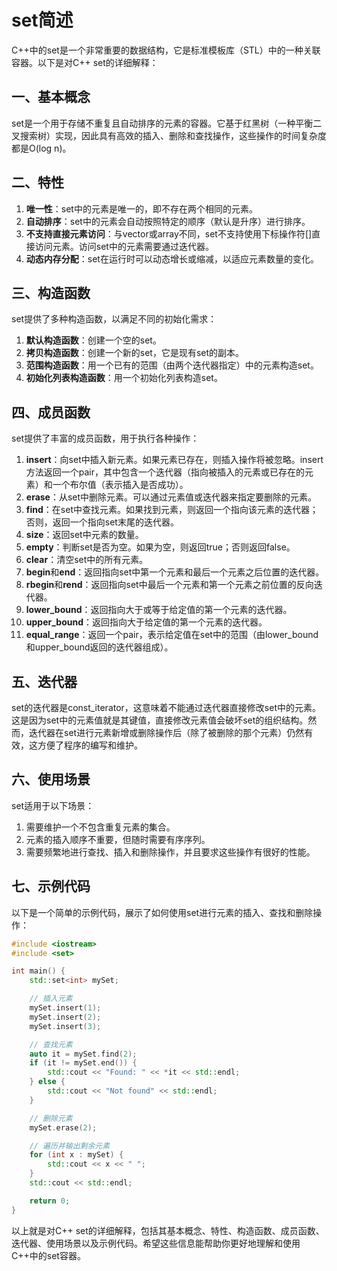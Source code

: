 # set简述

C++中的set是一个非常重要的数据结构，它是标准模板库（STL）中的一种关联容器。以下是对C++ set的详细解释：

## 一、基本概念

set是一个用于存储不重复且自动排序的元素的容器。它基于红黑树（一种平衡二叉搜索树）实现，因此具有高效的插入、删除和查找操作，这些操作的时间复杂度都是O(log n)。

## 二、特性

1. **唯一性**：set中的元素是唯一的，即不存在两个相同的元素。
2. **自动排序**：set中的元素会自动按照特定的顺序（默认是升序）进行排序。
3. **不支持直接元素访问**：与vector或array不同，set不支持使用下标操作符[]直接访问元素。访问set中的元素需要通过迭代器。
4. **动态内存分配**：set在运行时可以动态增长或缩减，以适应元素数量的变化。

## 三、构造函数

set提供了多种构造函数，以满足不同的初始化需求：

1. **默认构造函数**：创建一个空的set。
2. **拷贝构造函数**：创建一个新的set，它是现有set的副本。
3. **范围构造函数**：用一个已有的范围（由两个迭代器指定）中的元素构造set。
4. **初始化列表构造函数**：用一个初始化列表构造set。

## 四、成员函数

set提供了丰富的成员函数，用于执行各种操作：

1. **insert**：向set中插入新元素。如果元素已存在，则插入操作将被忽略。insert方法返回一个pair，其中包含一个迭代器（指向被插入的元素或已存在的元素）和一个布尔值（表示插入是否成功）。
2. **erase**：从set中删除元素。可以通过元素值或迭代器来指定要删除的元素。
3. **find**：在set中查找元素。如果找到元素，则返回一个指向该元素的迭代器；否则，返回一个指向set末尾的迭代器。
4. **size**：返回set中元素的数量。
5. **empty**：判断set是否为空。如果为空，则返回true；否则返回false。
6. **clear**：清空set中的所有元素。
7. **begin**和**end**：返回指向set中第一个元素和最后一个元素之后位置的迭代器。
8. **rbegin**和**rend**：返回指向set中最后一个元素和第一个元素之前位置的反向迭代器。
9. **lower_bound**：返回指向大于或等于给定值的第一个元素的迭代器。
10. **upper_bound**：返回指向大于给定值的第一个元素的迭代器。
11. **equal_range**：返回一个pair，表示给定值在set中的范围（由lower_bound和upper_bound返回的迭代器组成）。

## 五、迭代器

set的迭代器是const_iterator，这意味着不能通过迭代器直接修改set中的元素。这是因为set中的元素值就是其键值，直接修改元素值会破坏set的组织结构。然而，迭代器在set进行元素新增或删除操作后（除了被删除的那个元素）仍然有效，这方便了程序的编写和维护。

## 六、使用场景

set适用于以下场景：

1. 需要维护一个不包含重复元素的集合。
2. 元素的插入顺序不重要，但随时需要有序序列。
3. 需要频繁地进行查找、插入和删除操作，并且要求这些操作有很好的性能。

## 七、示例代码

以下是一个简单的示例代码，展示了如何使用set进行元素的插入、查找和删除操作：

```cpp
#include <iostream>
#include <set>

int main() {
    std::set<int> mySet;

    // 插入元素
    mySet.insert(1);
    mySet.insert(2);
    mySet.insert(3);

    // 查找元素
    auto it = mySet.find(2);
    if (it != mySet.end()) {
        std::cout << "Found: " << *it << std::endl;
    } else {
        std::cout << "Not found" << std::endl;
    }

    // 删除元素
    mySet.erase(2);

    // 遍历并输出剩余元素
    for (int x : mySet) {
        std::cout << x << " ";
    }
    std::cout << std::endl;

    return 0;
}
```

以上就是对C++ set的详细解释，包括其基本概念、特性、构造函数、成员函数、迭代器、使用场景以及示例代码。希望这些信息能帮助你更好地理解和使用C++中的set容器。

